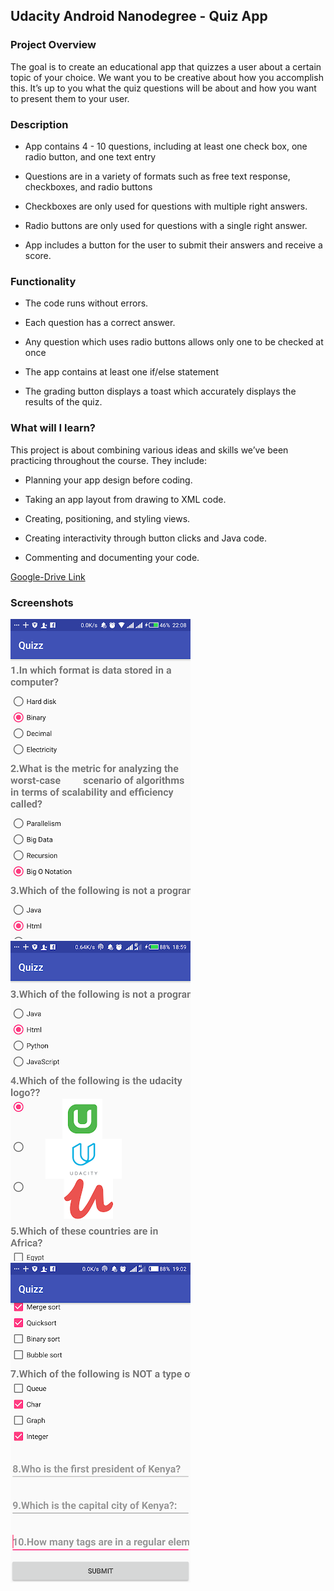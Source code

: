 ## Udacity Android Nanodegree - Quiz App

### Project Overview 
The goal is to create an educational app that quizzes a user about a certain topic of your choice. We want you to be creative about how you accomplish this. It’s up to you what the quiz questions will be about and how you want to present them to your user. 

### Description 

* App contains 4 - 10 questions, including at least one check box, one radio button, and one text entry

* Questions are in a variety of formats such as free text response, checkboxes, and radio buttons

* Checkboxes are only used for questions with multiple right answers.

* Radio buttons are only used for questions with a single right answer.

* App includes a button for the user to submit their answers and receive a score.

### Functionality

* The code runs without errors.

* Each question has a correct answer.

* Any question which uses radio buttons allows only one to be checked at once

* The app contains at least one if/else statement

* The grading button displays a toast which accurately displays the results of the quiz.



### What will I learn?
 This project is about combining various ideas and skills we’ve been practicing throughout the course. They include:

*  Planning your app design before coding.

* Taking an app layout from drawing to XML code.

* Creating, positioning, and styling views.

* Creating interactivity through button clicks and Java code.

* Commenting and documenting your code.

[Google-Drive Link](https://drive.google.com/open?id=1XsUD6UY3dUN7rVFw80ouFTVjhpoK5Q5c)


### Screenshots
![alt text](https://github.com/evamaina/Quizz-App/blob/master/app/src/main/res/drawable/screen1.png "Screenshot 1")    ![alt text](https://github.com/evamaina/Quizz-App/blob/master/app/src/main/res/drawable/screen2.png "Screenshot 2")          ![alt text](https://github.com/evamaina/Quizz-App/blob/master/app/src/main/res/drawable/screen3.png "Screenshot 3")



